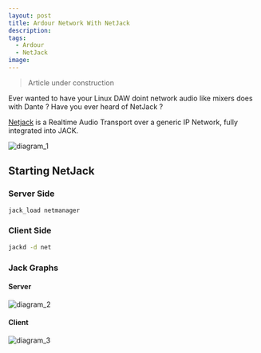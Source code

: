 ```yaml
---
layout: post
title: Ardour Network With NetJack
description: 
tags:
  - Ardour
  - NetJack
image:
---
```


> Article under construction

Ever wanted to have your Linux DAW doint network audio like mixers does with Dante ?
Have you ever heard of NetJack ?

[Netjack](https://netjack.sourceforge.net/) is a Realtime Audio Transport over a generic IP Network, fully integrated into JACK.

![diagram_1](https://raw.githubusercontent.com/julienlevasseur/jekyll-theme-basically-basic/master/assets/images/posts/2023-09-19-ardour-network-with-netjack/diagram_1.png)


## Starting NetJack

### Server Side

```bash
jack_load netmanager
```

### Client Side

```bash
jackd -d net
```

### Jack Graphs

#### Server

![diagram_2](https://raw.githubusercontent.com/julienlevasseur/jekyll-theme-basically-basic/master/assets/images/posts/2023-09-19-ardour-network-with-netjack/diagram_2.png)

#### Client

![diagram_3](https://raw.githubusercontent.com/julienlevasseur/jekyll-theme-basically-basic/master/assets/images/posts/2023-09-19-ardour-network-with-netjack/diagram_3.png)